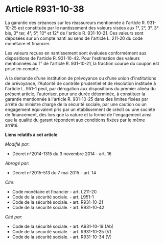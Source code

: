 # Article R931-10-38

La garantie des créances sur les réassureurs mentionnée à l'article R. 931-10-25 est constituée par le nantissement des
valeurs visées aux 1°, 2°, 3°, 3° bis, 3° ter, 4°, 5°, 10° et 12° de l'article R. 931-10-21. Ces valeurs sont déposées sur un
compte nanti au sens de l'article L. 211-20 du code monétaire et financier. 

Les valeurs reçues en nantissement sont évaluées conformément aux dispositions de l'article R. 931-10-42. Pour l'estimation
des valeurs mentionnées au 1° de l'article R. 931-10-21, la fraction courue du coupon est prise en compte. 

A la demande d'une institution de prévoyance ou d'une union d'institutions de prévoyance, l'Autorité de contrôle prudentiel
et de résolution instituée à l'article L. 951-1 peut, par dérogation aux dispositions du premier alinéa du présent article,
l'autoriser, pour une durée déterminée, à constituer la garantie mentionnée à l'article R. 931-10-25 dans des limites fixées
par arrêté du ministre chargé de la sécurité sociale, par une caution ou un engagement équivalent pris par un établissement
de crédit ou une société de financement, dès lors que la nature et la forme de l'engagement ainsi que la qualité du garant
répondent aux conditions fixées par le même arrêté.

**Liens relatifs à cet article**

_Modifié par_:

  - Décret n°2014-1315 du 3 novembre 2014 - art. 16

_Abrogé par_:

  - Décret n°2015-513 du 7 mai 2015 - art. 14

_Cite_:

  - Code monétaire et financier - art. L211-20
  - Code de la sécurité sociale. - art. L951-1
  - Code de la sécurité sociale. - art. R931-10-21
  - Code de la sécurité sociale. - art. R931-10-42

_Cité par_:

  - Code de la sécurité sociale. - art. A931-10-19 (Ab)
  - Code de la sécurité sociale. - art. R931-10-25 (V)
  - Code de la sécurité sociale. - art. R931-10-34 (V)
